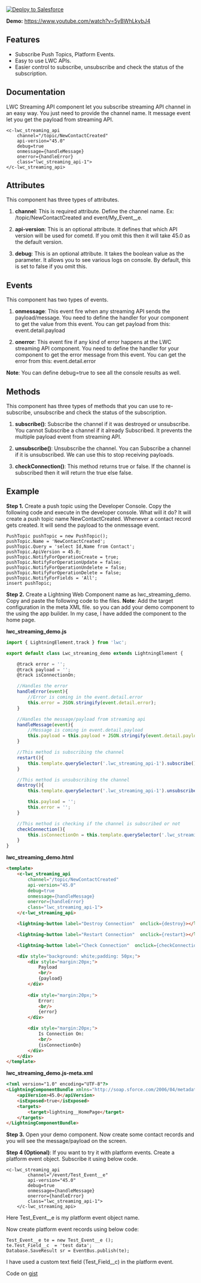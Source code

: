 <a href="https://githubsfdeploy.herokuapp.com?owner=TheVishnuKumar&repo=lwc-streaming-api">
  <img alt="Deploy to Salesforce"
       src="https://raw.githubusercontent.com/afawcett/githubsfdeploy/master/deploy.png">
</a>

**Demo:** https://www.youtube.com/watch?v=5yBWhLkybJ4

Features
-------------
- Subscribe Push Topics, Platform Events.
- Easy to use LWC APIs.
- Easier control to subscribe, unsubscribe and check the status of the subscription.


Documentation
-------------
LWC Streaming API component let you subscribe streaming API channel in an easy way. You just need to provide the channel name. It message event let you get the payload from streaming API.

	<c-lwc_streaming_api 
        channel="/topic/NewContactCreated" 
        api-version="45.0" 
        debug=true
        onmessage={handleMessage} 
        onerror={handleError} 
        class="lwc_streaming_api-1">
    </c-lwc_streaming_api>

Attributes
----------
This component has three types of attributes.
1. **channel**: This is required attribute. Define the channel name. Ex:  /topic/NewContactCreated and event/My_Event__e.

2. **api-version**: This is an optional attribute. It defines that which API version will be used for cometd. If you omit this then it will take 45.0 as the default version.

3. **debug**: This is an optional attribute. It takes the boolean value as the parameter. It allows you to see various logs on console. By default, this is set to false if you omit this.

Events
------
This component has two types of events.
1. **onmessage**: This event fire when any streaming API sends the payload/message. You need to define the handler for your component to get the value from this event.
You can get payload from this: event.detail.payload

2. **onerror**: This event fire if any kind of error happens at the LWC streaming API component. You need to define the handler for your component to get the error message from this event.
You can get the error from this: event.detail.error

**Note**: You can define debug=true to see all the console results as well.


Methods
----------
This component has three types of methods that you can use to re-subscribe, unsubscribe and check the status of the subscription.
1. **subscribe()**: Subscribe the channel if it was destroyed or unsubscribe. You cannot Subscribe a channel if it already Subscribed. It prevents the multiple payload event from streaming API.

2. **unsubscribe()**: Unsubscribe the channel. You can Subscribe a channel if it is unsubscribed. We can use this to stop receiving payloads.

3. **checkConnection()**: This method returns true or false. If the channel is subscribed then it will return the true else false.


Example
-------------
**Step 1.** Create a push topic using the Developer Console. Copy the following code and execute in the developer console.
What will it do? It will create a push topic name NewContactCreated. Whenever a contact record gets created. It will send the payload to the onmessage event.
```
PushTopic pushTopic = new PushTopic();
pushTopic.Name = 'NewContactCreated';
pushTopic.Query = 'select Id,Name from Contact';
pushTopic.ApiVersion = 45.0;
pushTopic.NotifyForOperationCreate = true;
pushTopic.NotifyForOperationUpdate = false;
pushTopic.NotifyForOperationUndelete = false;
pushTopic.NotifyForOperationDelete = false;
pushTopic.NotifyForFields = 'All';
insert pushTopic;
```

**Step 2.** Create a Lightning Web Component name as lwc_streaming_demo.
Copy and paste the following code to the files.
**Note**: Add the target configuration in the meta XML file. so you can add your demo component to the using the app builder. In my case, I have added the component to the home page.

**lwc_streaming_demo.js**
```javascript
import { LightningElement,track } from 'lwc';

export default class Lwc_streaming_demo extends LightningElement {

    @track error = '';
    @track payload = '';
    @track isConnectionOn;

    //Handles the error
    handleError(event){
        //Error is coming in the event.detail.error
        this.error = JSON.stringify(event.detail.error);
    }

    //Handles the message/payload from streaming api
    handleMessage(event){
        //Message is coming in event.detail.payload
        this.payload = this.payload + JSON.stringify(event.detail.payload);
    }

    //This method is subscribing the channel
    restart(){
        this.template.querySelector('.lwc_streaming_api-1').subscribe();
    }

    //This method is unsubscribing the channel
    destroy(){
        this.template.querySelector('.lwc_streaming_api-1').unsubscribe();

        this.payload = '';
        this.error = '';
    }

    //This method is checking if the channel is subscribed or not
    checkConnection(){
        this.isConnectionOn = this.template.querySelector('.lwc_streaming_api-1').checkConnection();
    }
}
```

**lwc_streaming_demo.html**
```html
<template>
    <c-lwc_streaming_api 
        channel="/topic/NewContactCreated" 
        api-version="45.0" 
        debug=true
        onmessage={handleMessage} 
        onerror={handleError} 
        class="lwc_streaming_api-1">
    </c-lwc_streaming_api>

    <lightning-button label="Destroy Connection"  onclick={destroy}></lightning-button>

    <lightning-button label="Restart Connection"  onclick={restart}></lightning-button>

    <lightning-button label="Check Connection"  onclick={checkConnection}></lightning-button>

    <div style="background: white;padding: 50px;">
        <div style="margin:20px;">
            Payload
            <br/>
            {payload}
        </div>
        
        <div style="margin:20px;">
            Error:
            <br/>
            {error}
        </div>

        <div style="margin:20px;">
            Is Connection On:
            <br/>
            {isConnectionOn}
        </div>
    </div>
</template>
```

**lwc_streaming_demo.js-meta.xml**
```html
<?xml version="1.0" encoding="UTF-8"?>
<LightningComponentBundle xmlns="http://soap.sforce.com/2006/04/metadata" fqn="lwc_streaming_demo">
    <apiVersion>45.0</apiVersion>
    <isExposed>true</isExposed>
    <targets>
        <target>lightning__HomePage</target>
    </targets>
</LightningComponentBundle>
```

**Step 3.** Open your demo component. Now create some contact records and you will see the message/payload on the screen.

**Step 4 (Optional)**: If you want to try it with platform events. Create a platform event object. Subscribe it using below code.
```
<c-lwc_streaming_api 
        channel="/event/Test_Event__e" 
        api-version="45.0" 
        debug=true
        onmessage={handleMessage} 
        onerror={handleError} 
        class="lwc_streaming_api-1">
    </c-lwc_streaming_api>
```
Here Test_Event__e is my platform event object name.

Now create platform event records using below code:
```
Test_Event__e te = new Test_Event__e ();
te.Test_Field__c  = 'test data';
Database.SaveResult sr = EventBus.publish(te);
```
I have used a custom text field (Test_Field__c) in the platform event.

Code on  <a href="https://gist.github.com/TheVishnuKumar/c692e4a2c908e95b990966f36804ca14">gist</a>

